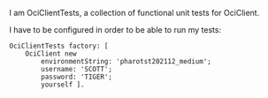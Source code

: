 I am OciClientTests, a collection of functional unit tests for OciClient.

I have to be configured in order to be able to run my tests:

```
OciClientTests factory: [ 
	OciClient new
		environmentString: 'pharotst202112_medium';
		username: 'SCOTT';
		password: 'TIGER';
		yourself ].
```
